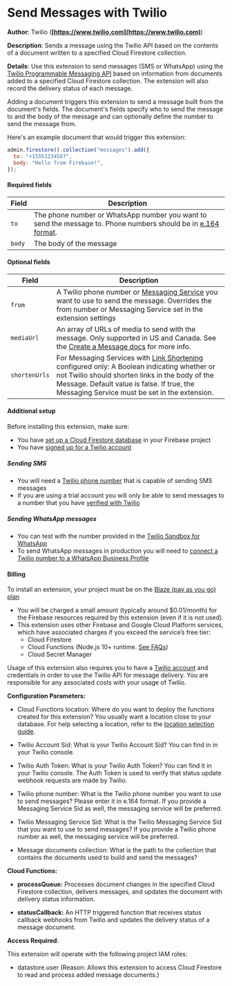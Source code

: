 # Send Messages with Twilio

**Author**: Twilio (**[https://www.twilio.com](https://www.twilio.com)**)

**Description**: Sends a message using the Twilio API based on the contents of a document written to a specified Cloud Firestore collection.



**Details**: Use this extension to send messages (SMS or WhatsApp) using the [Twilio Programmable Messaging API](https://www.twilio.com/docs/messaging) based on information from documents added to a specified Cloud Firestore collection. The extension will also record the delivery status of each message.

Adding a document triggers this extension to send a message built from the document's fields. The document's fields specify who to send the message to and the body of the message and can optionally define the number to send the message from.

Here's an example document that would trigger this extension:

```js
admin.firestore().collection("messages").add({
  to: "+15551234567",
  body: "Hello from Firebase!",
});
```

#### Required fields

| Field  | Description                                                                                                                                                     |
| ------ | --------------------------------------------------------------------------------------------------------------------------------------------------------------- |
| `to`   | The phone number or WhatsApp number you want to send the message to. Phone numbers should be in [e.164 format](https://www.twilio.com/docs/glossary/what-e164). |
| `body` | The body of the message                                                                                                                                         |

#### Optional fields

| Field         | Description                                                                                                                                                                                                                                                                                                     |
| ------------- | --------------------------------------------------------------------------------------------------------------------------------------------------------------------------------------------------------------------------------------------------------------------------------------------------------------- |
| `from`        | A Twilio phone number or [Messaging Service](https://www.twilio.com/docs/messaging/services) you want to use to send the message. Overrides the from number or Messaging Service set in the extension settings                                                                                                  |
| `mediaUrl`    | An array of URLs of media to send with the message. Only supported in US and Canada. See the [Create a Message docs](https://www.twilio.com/docs/sms/api/message-resource#create-a-message-resource) for more info.                                                                                             |
| `shortenUrls` | For Messaging Services with [Link Shortening](https://www.twilio.com/docs/messaging/features/link-shortening) configured only: A Boolean indicating whether or not Twilio should shorten links in the body of the Message. Default value is false. If true, the Messaging Service must be set in the extension. |

#### Additional setup

Before installing this extension, make sure:

- You have [set up a Cloud Firestore database](https://firebase.google.com/docs/firestore/quickstart) in your Firebase project
- You have [signed up for a Twilio account](https://www.twilio.com/try-twilio)

##### Sending SMS

- You will need a [Twilio phone number](https://www.twilio.com/docs/phone-numbers) that is capable of sending SMS messages
- If you are using a trial account you will only be able to send messages to a number that you have [verified with Twilio](https://www.twilio.com/docs/usage/tutorials/how-to-use-your-free-trial-account#verify-your-personal-phone-number)

##### Sending WhatsApp messages

- You can test with the number provided in the [Twilio Sandbox for WhatsApp](https://www.twilio.com/docs/whatsapp/sandbox)
- To send WhatsApp messages in production you will need to [connect a Twilio number to a WhatsApp Business Profile](https://www.twilio.com/docs/whatsapp/tutorial/connect-number-business-profile)

#### Billing

To install an extension, your project must be on the [Blaze (pay as you go) plan](https://firebase.google.com/pricing)

- You will be charged a small amount (typically around $0.01/month) for the Firebase resources required by this extension (even if it is not used).
- This extension uses other Firebase and Google Cloud Platform services, which have associated charges if you exceed the service’s free tier:
  - Cloud Firestore
  - Cloud Functions (Node.js 10+ runtime. [See FAQs](https://firebase.google.com/support/faq#extensions-pricing))
  - Cloud Secret Manager

Usage of this extension also requires you to have a [Twilio account](https://www.twilio.com/) and credentials in order to use the Twilio API for message delivery. You are responsible for any associated costs with your usage of Twilio.




**Configuration Parameters:**

* Cloud Functions location: Where do you want to deploy the functions created for this extension? You usually want a location close to your database. For help selecting a location, refer to the [location selection guide](https://firebase.google.com/docs/functions/locations).

* Twilio Account Sid: What is your Twilio Account Sid? You can find in in your Twilio console.

* Twilio Auth Token: What is your Twilio Auth Token? You can find it in your Twilio console. The Auth Token is used to verify that status update webhook requests are made by Twilio.

* Twilio phone number: What is the Twilio phone number you want to use to send messages? Please enter it in e.164 format. If you provide a Messaging Service Sid as well, the messaging service will be preferred.

* Twilio Messaging Service Sid: What is the Twilio Messaging Service Sid that you want to use to send messages? If you provide a Twilio phone number as well, the messaging service will be preferred.

* Message documents collection: What is the path to the collection that contains the documents used to build and send the messages?



**Cloud Functions:**

* **processQueue:** Processes document changes in the specified Cloud Firestore collection, delivers messages, and updates the document with delivery status information.

* **statusCallback:** An HTTP triggered function that receives status callback webhooks from Twilio and updates the delivery status of a message document.



**Access Required**:



This extension will operate with the following project IAM roles:

* datastore.user (Reason: Allows this extension to access Cloud Firestore to read and process added message documents.)
